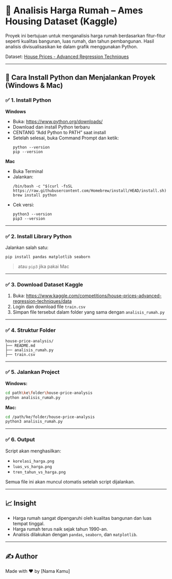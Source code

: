 # 🏡 Analisis Harga Rumah – Ames Housing Dataset (Kaggle)

Proyek ini bertujuan untuk menganalisis harga rumah berdasarkan fitur-fitur seperti kualitas bangunan, luas rumah, dan tahun pembangunan. Hasil analisis divisualisasikan ke dalam grafik menggunakan Python.

Dataset: [House Prices - Advanced Regression Techniques](https://www.kaggle.com/competitions/house-prices-advanced-regression-techniques)

---

## 🔧 Cara Install Python dan Menjalankan Proyek (Windows & Mac)

### ✅ 1. Install Python

**Windows**
- Buka: https://www.python.org/downloads/
- Download dan install Python terbaru
- CENTANG “Add Python to PATH” saat install
- Setelah selesai, buka Command Prompt dan ketik:
  ```
  python --version
  pip --version
  ```

**Mac**
- Buka Terminal
- Jalankan:
  ```
  /bin/bash -c "$(curl -fsSL https://raw.githubusercontent.com/Homebrew/install/HEAD/install.sh)"
  brew install python
  ```
- Cek versi:
  ```
  python3 --version
  pip3 --version
  ```

---

### ✅ 2. Install Library Python

Jalankan salah satu:
```
pip install pandas matplotlib seaborn
```
> atau `pip3` jika pakai Mac

---

### ✅ 3. Download Dataset Kaggle

1. Buka: https://www.kaggle.com/competitions/house-prices-advanced-regression-techniques/data  
2. Login dan download file `train.csv`  
3. Simpan file tersebut dalam folder yang sama dengan `analisis_rumah.py`

---

### ✅ 4. Struktur Folder

```
house-price-analysis/
├── README.md
├── analisis_rumah.py
├── train.csv
```

---

### ✅ 5. Jalankan Project

**Windows:**
```bash
cd path\ke\folder\house-price-analysis
python analisis_rumah.py
```

**Mac:**
```bash
cd /path/ke/folder/house-price-analysis
python3 analisis_rumah.py
```

---

### ✅ 6. Output

Script akan menghasilkan:
- `korelasi_harga.png`
- `luas_vs_harga.png`
- `tren_tahun_vs_harga.png`

Semua file ini akan muncul otomatis setelah script dijalankan.

---

## 📈 Insight

- Harga rumah sangat dipengaruhi oleh kualitas bangunan dan luas tempat tinggal.
- Harga rumah terus naik sejak tahun 1990-an.
- Analisis dilakukan dengan `pandas`, `seaborn`, dan `matplotlib`.

---

## ✍️ Author

Made with ❤️ by [Nama Kamu]
